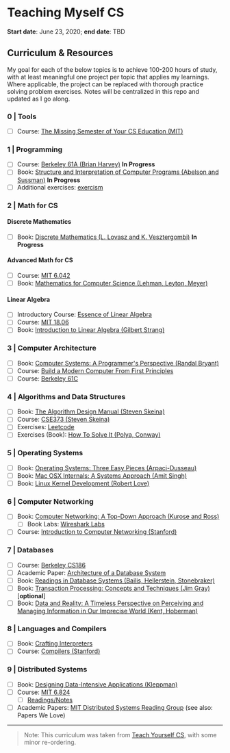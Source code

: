 # Teaching Myself CS
**Start date**: June 23, 2020; **end date**: TBD

## Curriculum & Resources
My goal for each of the below topics is to achieve 100-200 hours of study, with at least meaningful one project per topic that applies my learnings. Where applicable, the project can be replaced with thorough practice solving problem exercises. Notes will be centralized in this repo and updated as I go along.

### 0 | Tools
- [ ] Course: [The Missing Semester of Your CS Education (MIT)](https://missing.csail.mit.edu/)

### 1 | Programming
- [ ] Course: [Berkeley 61A (Brian Harvey)](https://archive.org/details/ucberkeley-webcast-PL3E89002AA9B9879E?sort=titleSorter) **In Progress**
- [ ] Book: [Structure and Interpretation of Computer Programs (Abelson and Sussman)](https://mitpress.mit.edu/sites/default/files/sicp/full-text/book/book.html) **In Progress**
- [ ] Additional exercises: [exercism](http://exercism.io/)

### 2 | Math for CS
#### Discrete Mathematics
- [ ] Book: [Discrete Mathematics (L. Lovasz and K. Vesztergombi)](http://www.cs.elte.hu/~lovasz/dmbook.ps) **In Progress**
#### Advanced Math for CS
- [ ] Course: [MIT 6.042](https://ocw.mit.edu/courses/electrical-engineering-and-computer-science/6-042j-mathematics-for-computer-science-fall-2010/video-lectures/)
- [ ] Book: [Mathematics for Computer Science (Lehman, Leyton, Meyer)](https://courses.csail.mit.edu/6.042/spring17/mcs.pdf)
#### Linear Algebra
- [ ] Introductory Course: [Essence of Linear Algebra](https://www.youtube.com/playlist?list=PLZHQObOWTQDPD3MizzM2xVFitgF8hE_ab)
- [ ] Course: [MIT 18.06](https://ocw.mit.edu/courses/mathematics/18-06-linear-algebra-spring-2010/video-lectures/)
- [ ] Book: [Introduction to Linear Algebra (Gilbert Strang)](https://www.amazon.com/Introduction-Linear-Algebra-Gilbert-Strang/dp/0980232775/) 

### 3 | Computer Architecture
- [ ] Book: [Computer Systems: A Programmer's Perspective (Randal Bryant)](http://csapp.cs.cmu.edu/3e/home.html)
- [ ] Course: [Build a Modern Computer From First Principles](https://www.coursera.org/learn/build-a-computer)
- [ ] Course: [Berkeley 61C](https://archive.org/details/ucberkeley-webcast-PL-XXv-cvA_iCl2-D-FS5mk0jFF6cYSJs_)

### 4 | Algorithms and Data Structures
- [ ] Book: [The Algorithm Design Manual (Steven Skeina)](https://www.amazon.com/Algorithm-Design-Manual-Steven-Skiena/dp/1848000693/?pldnSite=1)
- [ ] Course: [CSE373 (Steven Skeina)](https://www.youtube.com/watch?v=A2bFN3MyNDA&list=PLOtl7M3yp-DX32N0fVIyvn7ipWKNGmwpp)
- [ ] Exercises: [Leetcode](https://leetcode.com/)
- [ ] Exercises (Book): [How To Solve It (Polya, Conway)](https://smile.amazon.com/How-Solve-Mathematical-Princeton-Science/dp/069116407X/)

### 5 | Operating Systems
- [ ] Book: [Operating Systems: Three Easy Pieces (Arpaci-Dusseau)](http://pages.cs.wisc.edu/~remzi/OSTEP/)
- [ ] Book: [Mac OSX Internals: A Systems Approach (Amit Singh)](https://www.amazon.com/Mac-OS-Internals-Systems-Approach/dp/0321278542/)
- [ ] Book: [Linux Kernel Development (Robert Love)](https://www.amazon.com/Linux-Kernel-Development-Robert-Love/dp/0672329468)

### 6 | Computer Networking
- [ ] Book: [Computer Networking: A Top-Down Approach (Kurose and Ross)](https://smile.amazon.com/Computer-Networking-Top-Down-Approach-7th/dp/0133594149/)
  - [ ] Book Labs: [Wireshark Labs](http://www-net.cs.umass.edu/wireshark-labs/)
- [ ] Course: [Introduction to Computer Networking (Stanford)](https://www.youtube.com/playlist?list=PLvFG2xYBrYAQCyz4Wx3NPoYJOFjvU7g2Z)

### 7 | Databases
- [ ] Course: [Berkeley CS186](https://www.youtube.com/user/CS186Berkeley/videos)
- [ ] Academic Paper: [Architecture of a Database System](https://dsf.berkeley.edu/papers/fntdb07-architecture.pdf)
- [ ] Book: [Readings in Database Systems (Bailis, Hellerstein, Stonebraker)](http://www.redbook.io/)
- [ ] Book: [Transaction Processing: Concepts and Techniques (Jim Gray)]() [**optional**]
- [ ] Book: [Data and Reality: A Timeless Perspective on Perceiving and Managing Information in Our Imprecise World (Kent, Hoberman)](https://www.amazon.com/Data-Reality-Perspective-Perceiving-Information/dp/1935504215)

### 8 | Languages and Compilers
- [ ] Book: [Crafting Interpreters](https://craftinginterpreters.com/introduction.html)
- [ ] Course: [Compilers (Stanford)](https://www.edx.org/course/compilers)

### 9 | Distributed Systems
- [ ] Book: [Designing Data-Intensive Applications (Kleppman)](https://www.amazon.com/Designing-Data-Intensive-Applications-Reliable-Maintainable-ebook/dp/B06XPJML5D/?pldnSite=1)
- [ ] Course: [MIT 6.824](https://www.youtube.com/watch?v=cQP8WApzIQQ&list=PLrw6a1wE39_tb2fErI4-WkMbsvGQk9_UB)
  - [ ] [Readings/Notes](https://pdos.csail.mit.edu/6.824/schedule.html)
- [ ] Academic Papers: [MIT Distributed Systems Reading Group](http://dsrg.pdos.csail.mit.edu/papers/) (see also: Papers We Love)

---

> Note: This curriculum was taken from [Teach Yourself CS](https://teachyourselfcs.com/), with some minor re-ordering.
